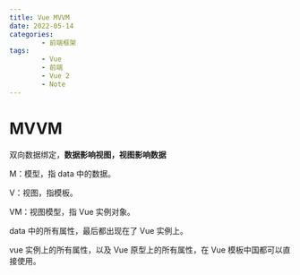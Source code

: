 ```yaml
---
title: Vue MVVM
date: 2022-05-14
categories:
        - 前端框架
tags:
        - Vue
        - 前端
        - Vue 2
        - Note
---
```


# MVVM

双向数据绑定，**数据影响视图，视图影响数据**

M：模型，指 data 中的数据。

V：视图，指模板。

VM：视图模型，指 Vue 实例对象。

data 中的所有属性，最后都出现在了 Vue 实例上。

vue 实例上的所有属性，以及 Vue 原型上的所有属性，在 Vue 模板中国都可以直接使用。
